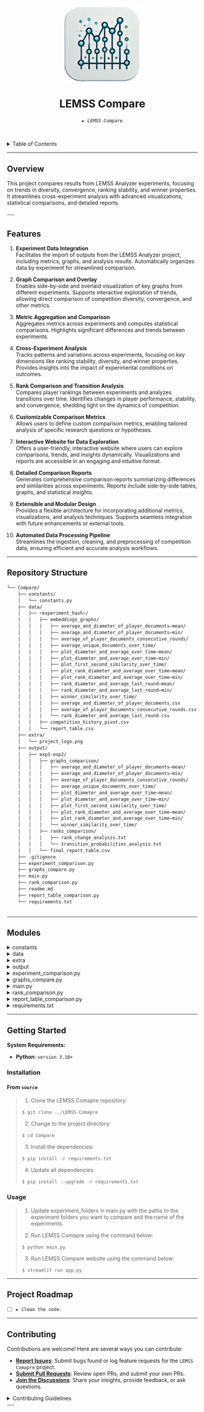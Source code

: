 <p align="center">
  <img src="extra/project_logo.png" width="200" alt="project-logo">
</p>
<p align="center">
    <h1 align="center">LEMSS Compare</h1>
</p>
<p align="center">
    <em><code>► LEMSS Compare</code></em>
</p>
<p align="center">
	<!-- local repository, no metadata badges. -->
<p>

<br><!-- TABLE OF CONTENTS -->
<details>
  <summary>Table of Contents</summary><br>

- [ Overview](#overview)
- [ Features](#features)
- [ Repository Structure](#repository-structure)
- [ Modules](#modules)
- [ Getting Started](#getting-started)
  - [ Installation](#installation)
  - [ Usage](#usage)
- [ Project Roadmap](#project-roadmap)
- [ Contributing](#contributing)
</details>
<hr>

##  Overview

<p>This project compares results from LEMSS Analyzer experiments, focusing on trends in diversity, convergence, ranking stability, and winner properties. It streamlines cross-experiment analysis with advanced visualizations, statistical comparisons, and detailed reports.</p>
---

##  Features

1. **Experiment Data Integration**  
   Facilitates the import of outputs from the LEMSS Analyzer project, including metrics, graphs, and analysis results. Automatically organizes data by experiment for streamlined comparison.

2. **Graph Comparison and Overlay**  
   Enables side-by-side and overlaid visualization of key graphs from different experiments. Supports interactive exploration of trends, allowing direct comparison of competition diversity, convergence, and other metrics.

3. **Metric Aggregation and Comparison**  
   Aggregates metrics across experiments and computes statistical comparisons. Highlights significant differences and trends between experiments.

4. **Cross-Experiment Analysis**  
   Tracks patterns and variations across experiments, focusing on key dimensions like ranking stability, diversity, and winner properties. Provides insights into the impact of experimental conditions on outcomes.

5. **Rank Comparison and Transition Analysis**  
   Compares player rankings between experiments and analyzes transitions over time. Identifies changes in player performance, stability, and convergence, shedding light on the dynamics of competition.

6. **Customizable Comparison Metrics**  
    Allows users to define custom comparison metrics, enabling tailored analysis of specific research questions or hypotheses.

7. **Interactive Website for Data Exploration**  
   Offers a user-friendly, interactive website where users can explore comparisons, trends, and insights dynamically. Visualizations and reports are accessible in an engaging and intuitive format.

8. **Detailed Comparison Reports**  
   Generates comprehensive comparison reports summarizing differences and similarities across experiments. Reports include side-by-side tables, graphs, and statistical insights.

9. **Extensible and Modular Design**  
   Provides a flexible architecture for incorporating additional metrics, visualizations, and analysis techniques. Supports seamless integration with future enhancements or external tools.

10. **Automated Data Processing Pipeline**  
   Streamlines the ingestion, cleaning, and preprocessing of competition data, ensuring efficient and accurate analysis workflows.

---

##  Repository Structure

```sh
└── Compare/
    ├── constants/
    │   └── constants.py
    ├── data/
    │   ├── <experiment_hash>/
    │   │   ├── embeddings_graphs/
    │   │   │   ├── average_and_diameter_of_player_documents–mean/
    │   │   │   ├── average_and_diameter_of_player_documents–min/
    │   │   │   ├── average_of_player_documents_consecutive_rounds/
    │   │   │   ├── average_unique_documents_over_time/
    │   │   │   ├── plot_diameter_and_average_over_time–mean/
    │   │   │   ├── plot_diameter_and_average_over_time–min/
    │   │   │   ├── plot_first_second_similarity_over_time/
    │   │   │   ├── plot_rank_diameter_and_average_over_time–mean/
    │   │   │   ├── plot_rank_diameter_and_average_over_time–min/
    │   │   │   ├── rank_diameter_and_average_last_round–mean/
    │   │   │   ├── rank_diameter_and_average_last_round–min/
    │   │   │   ├── winner_similarity_over_time/
    │   │   │   ├── average_and_diameter_of_player_documents.csv
    │   │   │   ├── average_of_player_documents_consecutive_rounds.csv
    │   │   │   └── rank_diameter_and_average_last_round.csv
    │   │   ├── competition_history_pivot.csv
    │   │   └── report_table.csv
    ├── extra/
    │   └── project_logo.png
    ├── output/
    │   ├── exp1-exp2/
    │   │   ├── graphs_comparison/
    │   │   │   ├── average_and_diameter_of_player_documents–mean/
    │   │   │   ├── average_and_diameter_of_player_documents–min/
    │   │   │   ├── average_of_player_documents_consecutive_rounds/
    │   │   │   ├── average_unique_documents_over_time/
    │   │   │   ├── plot_diameter_and_average_over_time–mean/
    │   │   │   ├── plot_diameter_and_average_over_time–min/
    │   │   │   ├── plot_first_second_similarity_over_time/
    │   │   │   ├── plot_rank_diameter_and_average_over_time–mean/
    │   │   │   ├── plot_rank_diameter_and_average_over_time–min/
    │   │   │   └── winner_similarity_over_time/
    │   │   ├── ranks_comparison/
    │   │   │   ├── rank_change_analysis.txt
    │   │   │   └── transition_probabilities_analysis.txt
    │   │   └── final_report_table.csv
    ├── .gitignore
    ├── experiment_comparison.py
    ├── graphs_compare.py
    ├── main.py
    ├── rank_comparison.py
    ├── readme.md
    ├── report_table_comparison.py
    └── requirements.txt
    
```

---

## Modules

<details closed><summary>constants</summary>

| File                                        | Summary                         |
|---------------------------------------------| ---                             |
| [constants.py](constants/constants.py)      | Contains constant values and configurations used throughout the project, ensuring consistency and ease of maintenance. |

</details>

<details closed><summary>data</summary>

| File                                        | Summary                         |
|---------------------------------------------| ---                             |
| [<experiment_hash>](data/)                  | Contains data generated by the competition, including embeddings, graphs, and reports for each experiment. |

</details>

<details closed><summary>extra</summary>

| File                                        | Summary                         |
|---------------------------------------------| ---                             |
| [project_logo.png](extra/project_logo.png)  | Logo image used for the project. |

</details>

<details closed><summary>output</summary>

| File                                        | Summary                         |
|---------------------------------------------| ---                             |
| [exp1-exp2](output/exp1-exp2/)              | Contains comparison data between two experiments, including graphs, ranks, and final reports. |

</details>

<details closed><summary>experiment_comparison.py</summary>

| File                                        | Summary                         |
|---------------------------------------------| ---                             |
| [experiment_comparison.py](experiment_comparison.py) | Compares two experiments and generates a final report table with the results. |

</details>

<details closed><summary>graphs_compare.py</summary>

| File                                        | Summary                         |
|---------------------------------------------| ---                             |
| [graphs_compare.py](graphs_compare.py)      | Compares graphs generated by two experiments and visualizes the differences between them. |

</details>

<details closed><summary>main.py</summary>

| File                                        | Summary                         |
|---------------------------------------------| ---                             |
| [main.py](main.py)                          | Main script that runs the analysis on the competition data, generating insights and reports. |

</details>

<details closed><summary>rank_comparison.py</summary>

| File                                        | Summary                         |
|---------------------------------------------| ---                             |
| [rank_comparison.py](rank_comparison.py)    | Compares the ranks of two experiments and analyzes the differences between them. |

</details>

<details closed><summary>report_table_comparison.py</summary>

| File                                        | Summary                         |
|---------------------------------------------| ---                             |
| [report_table_comparison.py](report_table_comparison.py) | Compares the report tables of two experiments and highlights the differences between them. |

</details>

<details closed><summary>requirements.txt</summary>
    
| File                                        | Summary                         |
|---------------------------------------------| ---                             |
| [requirements.txt](requirements.txt)        | Contains the list of dependencies required for the project to run successfully. |
    
</details>


---

##  Getting Started

**System Requirements:**

* **Python**: `version 3.10+`

###  Installation

<h4>From <code>source</code></h4>

> 1. Clone the LEMSS Comapre repository:
>
> ```console
> $ git clone ../LEMSS-Comapre
> ```
>
> 2. Change to the project directory:
> ```console
> $ cd Compare
> ```
>
> 3. Install the dependencies:
> ```console
> $ pip install -r requirements.txt
> ```
> 
> 4. Update all dependencies:
> ```console
> $ pip install --upgrade -r requirements.txt
> ```

###  Usage
> 1. Update experiment_folders in main.py with the paths to the experiment folders you want to compare and the name of the experiments.
>
> 2. Run LEMSS Comapre using the command below:
> ```console
> $ python main.py
> ```
> 3. Run LEMSS Compare website using the command below:
> ```console
> $ streamlit run app.py
> ```


---

##  Project Roadmap

- [ ] `► Clean the code.`

---

##  Contributing

Contributions are welcome! Here are several ways you can contribute:

- **[Report Issues](https://github.com/LEMSS2025/LEMSS-Comapre/issues)**: Submit bugs found or log feature requests for the `LEMSS Comapre` project.
- **[Submit Pull Requests](https://github.com/LEMSS2025/LEMSS-Comapre/pulls)**: Review open PRs, and submit your own PRs.
- **[Join the Discussions](https://github.com/LEMSS2025/LEMSS-Comapre/discussions)**: Share your insights, provide feedback, or ask questions.

<details closed>
<summary>Contributing Guidelines</summary>

1. **Fork the Repository**: Start by forking the project repository to your local account.
2. **Clone Locally**: Clone the forked repository to your local machine using a git client.
   ```sh
   git clone ../LEMSS-Comapre
   ```
3. **Create a New Branch**: Always work on a new branch, giving it a descriptive name.
   ```sh
   git checkout -b new-feature-x
   ```
4. **Make Your Changes**: Develop and test your changes locally.
5. **Commit Your Changes**: Commit with a clear message describing your updates.
   ```sh
   git commit -m 'Implemented new feature x.'
   ```
6. **Push to local**: Push the changes to your forked repository.
   ```sh
   git push origin new-feature-x
   ```
7. **Submit a Pull Request**: Create a PR against the original project repository. Clearly describe the changes and their motivations.
8. **Review**: Once your PR is reviewed and approved, it will be merged into the main branch. Congratulations on your contribution!
</details>
---